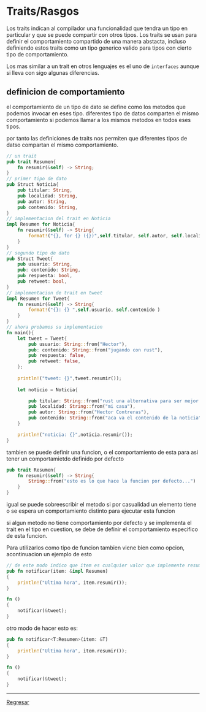 # Traits/Rasgos

Los traits indican al compilador una funcionalidad que tendra un tipo en particular y que se puede compartir con otros tipos. Los traits se usan para definir el comportamiento compartido de una manera abstacta, incluso definiendo estos traits como un tipo generico valido para tipos con cierto tipo de comportamiento.

Los mas similar a un trait en otros lenguajes es el uno de `interfaces` aunque si lleva con sigo algunas diferencias.

## definicion de comportamiento
el comportamiento de un tipo de dato se define como los metodos que podemos invocar en eses tipo. diferentes tipo de datos comparten el mismo comportamiento si podemos llamar a los mismos metodos en todos eses tipos.

por tanto las definiciones de traits nos permiten que diferentes tipos de datso compartan el mismo comportamiento.


```rust
// un trait
pub trait Resumen{
    fn resumir(&self) -> String;
}
// primer tipo de dato
pub Struct Noticia{
    pub titular: String,
    pub localidad: String,
    pub autor: String,
    pub contenido: String,
}
// implementacion del trait en Noticia
impl Resumen for Noticia{
    fn resumir(&self) -> String{
        format!("{}, for {} ({})",self.titular, self.autor, self.localidad)
    }
}
// segundo tipo de dato
pub Struct Tweet{
    pub usuario: String,
    pub: contenido: String,
    pub respuesta: bool,
    pub retweet: bool,
}
// implementacion de trait en tweet
impl Resumen for Tweet{
    fn resumir(&self) -> String{
        format!("{}: {} ",self.usuario, self.contenido )
    }
}
// ahora probamos su implementacion
fn main(){
    let tweet = Tweet{
        pub usuario: String::from("Hector"),
        pub: contenido: String::from("jugando con rust"),
        pub respuesta: false,
        pub retweet: false,
    };
    
    println!("tweet: {}",tweet.resumir());
    
    let noticio = Noticia{

        pub titular: String::from("rust una alternativa para ser mejor programador"),
        pub localidad: String::from("mi casa"),
        pub autor: String::from("Hector Contreras"),
        pub contenido: String::from("aca va el contenido de la noticia" ),
    }

    println!("noticia: {}",noticia.resumir());
}


```

tambien se puede definir una funcion, o el comportamiento de esta para asi tener un comportamietdo definido por defecto

```rust
pub trait Resumen{
    fn resumir(&self) -> String{
        String::from("esto es lo que hace la funcion por defecto...")
    }
}


```
igual se puede sobreescribir el metodo si por casualidad un elemento tiene o se espera un comportamiento distinto para ejecutar esta funcion

si algun metodo no tiene comportamiento por defecto y se implementa el trait en el tipo en cuestion, se debe de definir el comportamiento especifico de esta funcion.

Para utilizarlos como tipo de funcion tambien viene bien como opcion, acontinuacion un ejemplo de esto

```rust
// de este modo indico que item es cualquier valor que implemente resumen
pub fn notificar(item: &impl Resumen)
{
    println!("Ultima hora", item.resumir());
}

fn ()
{
    notificar(&tweet);
}
```

otro modo de hacer esto es:


```rust
pub fn notificar<T:Resumen>(item: &T)
{
    println!("Ultima hora", item.resumir());
}

fn ()
{
    notificar(&tweet);
}
```


*****
[Regresar](./Readme.md)